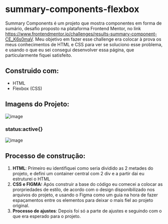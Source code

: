 # summary-components-flexbox

Summary Components é um projeto que mostra componentes em forma de sumário, desafio proposto na plataforma Frontend Mentor, no link https://www.frontendmentor.io/challenges/results-summary-component-CE_K6s0maV.
Meu objetivo em fazer esse challenge era colocar à prova os meus conhecimentos de HTML e CSS para ver se soluciono esse problema, e usando o que eu sei consegui desenvolver essa página, que particularmente fiquei satisfeito.

## Construido com:
- HTML
- Flexbox (CSS)

## Imagens do Projeto:
![image](https://github.com/anderson-fndz/summary-components-flexbox/assets/103613700/c7e117e1-0279-403e-bc6a-44f65ab6ef35)
### status:active{}
![image](https://github.com/anderson-fndz/summary-components-flexbox/assets/103613700/1397b86c-d8d4-4670-a21b-41cfbd658a4c)

## Processo de construção:
  1.  **HTML**: Primeiro eu identifiquei como seria dividido as 2 metades do projeto, e defini um container central com 2 div e a partir dai eu estruturei o HTML
  2. **CSS e FIGMA:** Após construir a base do código eu comecei a colocar as prorpriedades de estilo, de acordo com o design disponibilizado nos arquivos do projeto, e usando o Figma como um guia na hora de fazer espaçamentos entre os elementos para deixar o mais fiel ao projeto original.
  3. **Processo de ajustes**: Depois foi só a parte de ajustes e seguindo com o que era esperado para o projeto.
